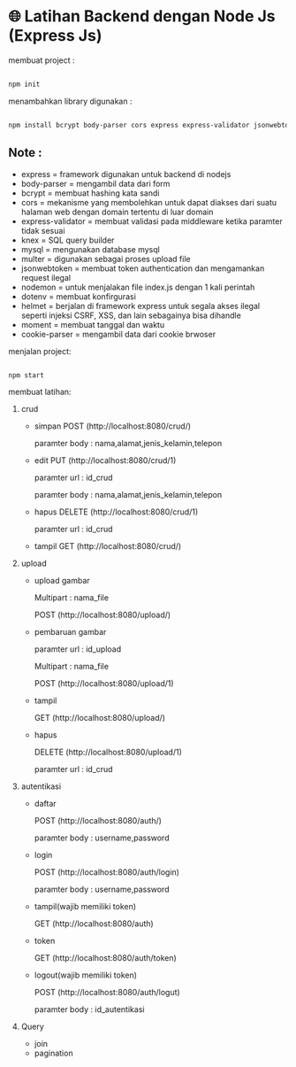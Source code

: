 # 🌐 Latihan Backend dengan Node Js (Express Js)

membuat project : 

```bash

npm init

```

menambahkan library digunakan :
```bash

npm install bcrypt body-parser cors express express-validator jsonwebtoken knex multer mysql nodemon dotenv helmet moment cookie-parser --save

```


## Note :

- express = framework digunakan untuk backend  di nodejs
- body-parser = mengambil data dari form 
- bcrypt = membuat hashing kata sandi
- cors =  mekanisme yang membolehkan untuk dapat diakses dari suatu halaman web dengan domain tertentu di luar domain
- express-validator = membuat validasi pada middleware ketika paramter tidak sesuai
- knex = SQL query builder
- mysql = mengunakan database mysql
- multer = digunakan sebagai proses upload file
- jsonwebtoken = membuat token authentication dan mengamankan request ilegal
- nodemon = untuk menjalakan file index.js dengan 1 kali perintah
- dotenv = membuat konfirgurasi
- helmet = berjalan di framework express untuk segala akses ilegal seperti injeksi CSRF, XSS, dan lain sebagainya bisa dihandle
- moment = membuat tanggal dan waktu 
- cookie-parser = mengambil data dari cookie brwoser

menjalan project:

```bash

npm start

```

membuat latihan:
1. crud
    - simpan
        POST (http://localhost:8080/crud/)

        paramter body : nama,alamat,jenis_kelamin,telepon

    - edit 
        PUT (http://localhost:8080/crud/1)

        paramter url : id_crud
        
        paramter body : nama,alamat,jenis_kelamin,telepon

    - hapus 
        DELETE (http://localhost:8080/crud/1)

        paramter url : id_crud

    - tampil 
        GET (http://localhost:8080/crud/)

2. upload
    - upload gambar
      
      Multipart : nama_file
      
      POST (http://localhost:8080/upload/)

    - pembaruan gambar

      paramter url : id_upload
    
      Multipart : nama_file
      
      POST (http://localhost:8080/upload/1)

    - tampil

      GET (http://localhost:8080/upload/)

    - hapus

      DELETE (http://localhost:8080/upload/1)

      paramter url : id_crud 

3. autentikasi
    - daftar

      POST (http://localhost:8080/auth/)

      paramter body : username,password

    - login

      POST (http://localhost:8080/auth/login)

      paramter body : username,password

    - tampil(wajib memiliki token)

      GET (http://localhost:8080/auth)

    - token

      GET (http://localhost:8080/auth/token)

    - logout(wajib memiliki token)

      POST (http://localhost:8080/auth/logut)

      paramter body : id_autentikasi

4. Query
    - join
    - pagination

